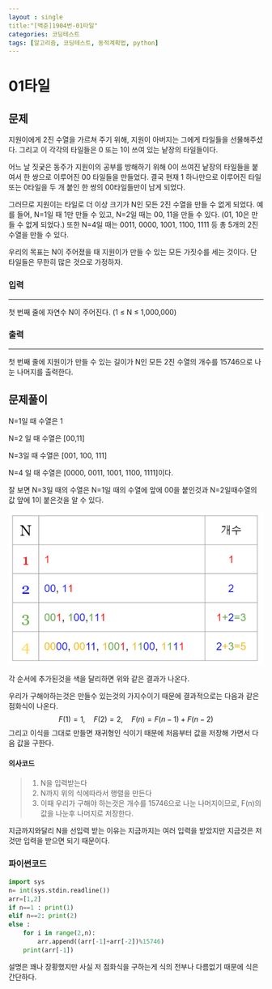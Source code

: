 ```yaml
---
layout : single
title:"[백준]1904번-01타일"
categories: 코딩테스트
tags: [알고리즘, 코딩테스트, 동적계획법, python]
---
```


# 01타일

## 문제

지원이에게 2진 수열을 가르쳐 주기 위해, 지원이 아버지는 그에게 타일들을 선물해주셨다. 그리고 이 각각의 타일들은 0 또는 1이 쓰여 있는 낱장의 타일들이다.

어느 날 짓궂은 동주가 지원이의 공부를 방해하기 위해 0이 쓰여진 낱장의 타일들을 붙여서 한 쌍으로 이루어진 00 타일들을 만들었다. 결국 현재 1 하나만으로 이루어진 타일 또는 0타일을 두 개 붙인 한 쌍의 00타일들만이 남게 되었다.

그러므로 지원이는 타일로 더 이상 크기가 N인 모든 2진 수열을 만들 수 없게 되었다. 예를 들어, N=1일 때 1만 만들 수 있고, N=2일 때는 00, 11을 만들 수 있다. (01, 10은 만들 수 없게 되었다.) 또한 N=4일 때는 0011, 0000, 1001, 1100, 1111 등 총 5개의 2진 수열을 만들 수 있다.

우리의 목표는 N이 주어졌을 때 지원이가 만들 수 있는 모든 가짓수를 세는 것이다. 단 타일들은 무한히 많은 것으로 가정하자.

### 입력

---

첫 번째 줄에 자연수 N이 주어진다. (1 ≤ N ≤ 1,000,000)



### 출력

___

첫 번째 줄에 지원이가 만들 수 있는 길이가 N인 모든 2진 수열의 개수를 15746으로 나눈 나머지를 출력한다.



## 문제풀이

N=1일 때 수열은 1

N=2 일 때 수열은 [00,11]

N=3일 때 수열은 [001, 100, 111]

N=4 일 때 수열은 [0000, 0011, 1001, 1100, 1111]이다.

잘 보면 N=3일 때의 수열은 N=1일 때의 수열에 앞에 00을 붙인것과 N=2일때수열의 값 앞에 1이 붙은것을 알 수 있다.

![20210805-1.PNG](https://github.com/Cladonia-S/Cladonia-S.github.io/blob/master/images/20210805-1.PNG?raw=true)

각 순서에 추가된것을 색을 달리하면 위와 같은 결과가 나온다.

우리가 구해야하는것은 만들수 있는것의 가지수이기 때문에 결과적으로는 다음과 같은 점화식이 나온다.
$$
F(1)=1, \quad F(2)=2, \quad F(n)=F(n-1)+F(n-2) 
$$
그리고 이식을 그대로 만들면 재귀형인 식이기 때문에 처음부터 값을 저장해 가면서 다음 값을 구한다. 

#### 의사코드

> 1. N을 입력받는다
> 2. N까지 위의 식에따라서 행렬을 만든다
> 3. 이때 우리가 구해야 하는것은 개수를 15746으로 나눈 나머지이므로, F(n)의 값을 나눈후 나머지로 저장한다.

지금까지와달리 N을 선입력 받는 이유는 지금까지는 여러 입력을 받았지만 지금것은 저것만 입력을 받으면 되기 때문이다.

### 파이썬코드

```python
import sys
n= int(sys.stdin.readline())
arr=[1,2]
if n==1 : print(1)
elif n==2: print(2)
else :
    for i in range(2,n):
        arr.append((arr[-1]+arr[-2])%15746)
    print(arr[-1])
```

설명은 꽤나 장황했지만 사실 저 점화식을 구하는게 식의 전부나 다름없기 때문에 식은 간단하다.
